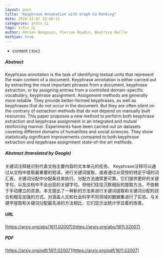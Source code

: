 ```yaml
---
layout: post
title: "Keyphrase Annotation with Graph Co-Ranking"
date: 2016-11-07 12:08:13
categories: arXiv_CL
tags: arXiv_CL
author: Adrien Bougouin, Florian Boudin, Béatrice Daille
mathjax: true
---
```


* content
{:toc}

##### Abstract
Keyphrase annotation is the task of identifying textual units that represent the main content of a document. Keyphrase annotation is either carried out by extracting the most important phrases from a document, keyphrase extraction, or by assigning entries from a controlled domain-specific vocabulary, keyphrase assignment. Assignment methods are generally more reliable. They provide better-formed keyphrases, as well as keyphrases that do not occur in the document. But they are often silent on the contrary of extraction methods that do not depend on manually built resources. This paper proposes a new method to perform both keyphrase extraction and keyphrase assignment in an integrated and mutual reinforcing manner. Experiments have been carried out on datasets covering different domains of humanities and social sciences. They show statistically significant improvements compared to both keyphrase extraction and keyphrase assignment state-of-the art methods.

##### Abstract (translated by Google)
关键词注释是识别代表文档主要内容的文本单元的任务。 Keyphrase注释可以通过从文档中提取最重要的短语，进行关键词提取，或者通过从受控的特定于域的词汇表，关键词分配中分配条目来执行。分配方法通常更可靠。它们提供更好的关键字句，以及文档中不会出现的关键字句。但他们往往沉默相反的提取方法，不依赖于手动建立的资源。本文提出了一种新的方法来进行关键词提取和关键词分配的综合和相互加强的方式。对涵盖人文和社会科学不同领域的数据集进行了实验。与关键字提取和关键词分配最先进的方法相比，它们显示出统计学显着的改善。

##### URL
[https://arxiv.org/abs/1611.02007](https://arxiv.org/abs/1611.02007)

##### PDF
[https://arxiv.org/pdf/1611.02007](https://arxiv.org/pdf/1611.02007)

